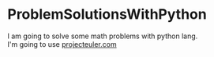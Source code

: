 # ProblemSolutionsWithPython
 I am going to solve some math problems with python lang. <br>
 I'm going to use [projecteuler.com](https://projecteuler.net/archives)
